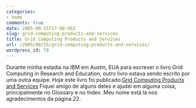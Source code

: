 ```yaml
---
categories:
- home
comments: true
date: 2005-08-15T17:08:56Z
slug: grid-computing-products-and-services
title: Grid Computing Products and Services
url: /2005/08/15/grid-computing-products-and-services/
wordpress_id: 78
---
```


Durante minha estadia na IBM em Austin, EUA para escrever o livro Grid Computing in Research and Education, outro livro estava sendo escrito por uma outra equipe. Hoje este livro foi publicado:[Grid Computing Products and Services](http://www.redbooks.ibm.com/abstracts/sg246650.html)
Fiquei amigo de alguns deles e ajudei em alguma coisa, principalmente no Glossary e no Index. Meu nome está lá nos agradecimentos da página 22.
